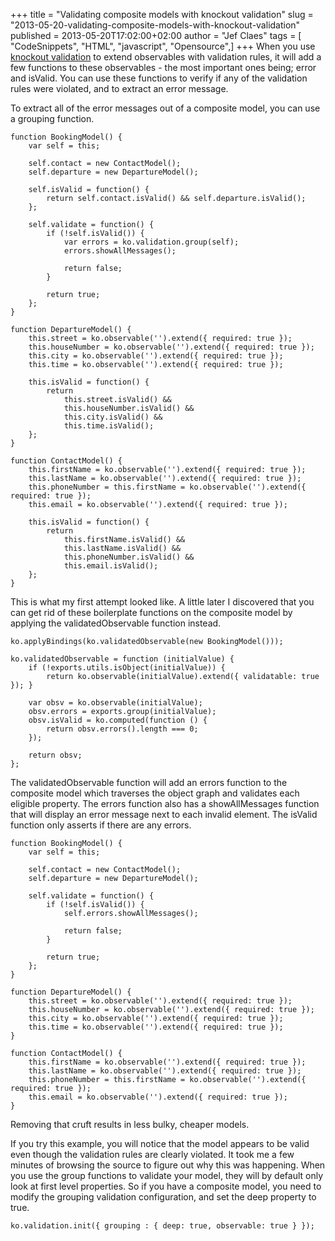 +++
title = "Validating composite models with knockout validation"
slug = "2013-05-20-validating-composite-models-with-knockout-validation"
published = 2013-05-20T17:02:00+02:00
author = "Jef Claes"
tags = [ "CodeSnippets", "HTML", "javascript", "Opensource",]
+++
When you use [knockout
validation](https://github.com/Knockout-Contrib/Knockout-Validation) to
extend observables with validation rules, it will add a few functions to
these observables - the most important ones being; error and isValid.
You can use these functions to verify if any of the validation rules
were violated, and to extract an error message.  
  
To extract all of the error messages out of a composite model, you can
use a grouping function.

    function BookingModel() {      
        var self = this;
       
        self.contact = new ContactModel();
        self.departure = new DepartureModel();
       
        self.isValid = function() {
            return self.contact.isValid() && self.departure.isValid();
        };
       
        self.validate = function() {                           
            if (!self.isValid()) {
                var errors = ko.validation.group(self);                           
                errors.showAllMessages();
            
                return false;          
            }

            return true;
        };                    
    }

    function DepartureModel() {
        this.street = ko.observable('').extend({ required: true });
        this.houseNumber = ko.observable('').extend({ required: true });
        this.city = ko.observable('').extend({ required: true });
        this.time = ko.observable('').extend({ required: true });            
        
        this.isValid = function() {
            return 
                this.street.isValid() &&
                this.houseNumber.isValid() &&
                this.city.isValid() &&
                this.time.isValid();                
        };
    }

    function ContactModel() {
        this.firstName = ko.observable('').extend({ required: true });
        this.lastName = ko.observable('').extend({ required: true });
        this.phoneNumber = this.firstName = ko.observable('').extend({ required: true });
        this.email = ko.observable('').extend({ required: true });   

        this.isValid = function() {
            return 
                this.firstName.isValid() &&
                this.lastName.isValid() &&
                this.phoneNumber.isValid() &&
                this.email.isValid();                
        };    
    }

This is what my first attempt looked like. A little later I discovered
that you can get rid of these boilerplate functions on the composite
model by applying the validatedObservable function instead.

    ko.applyBindings(ko.validatedObservable(new BookingModel()));

    ko.validatedObservable = function (initialValue) {
        if (!exports.utils.isObject(initialValue)) { 
            return ko.observable(initialValue).extend({ validatable: true }); }

        var obsv = ko.observable(initialValue);
        obsv.errors = exports.group(initialValue);
        obsv.isValid = ko.computed(function () {
            return obsv.errors().length === 0;
        });

        return obsv;
    };

The validatedObservable function will add an errors function to the
composite model which traverses the object graph and validates each
eligible property. The errors function also has a showAllMessages
function that will display an error message next to each invalid
element. The isValid function only asserts if there are any errors.

    function BookingModel() {      
        var self = this;
        
        self.contact = new ContactModel();
        self.departure = new DepartureModel();

        self.validate = function() {                           
            if (!self.isValid()) {                                         
                self.errors.showAllMessages();
            
                return false;          
            }

            return true;
        };             
    }   

    function DepartureModel() {
        this.street = ko.observable('').extend({ required: true });
        this.houseNumber = ko.observable('').extend({ required: true });
        this.city = ko.observable('').extend({ required: true });
        this.time = ko.observable('').extend({ required: true });            
    }

    function ContactModel() {
        this.firstName = ko.observable('').extend({ required: true });
        this.lastName = ko.observable('').extend({ required: true });
        this.phoneNumber = this.firstName = ko.observable('').extend({ required: true });
        this.email = ko.observable('').extend({ required: true });        
    }

  
Removing that cruft results in less bulky, cheaper models.  
  
If you try this example, you will notice that the model appears to be
valid even though the validation rules are clearly violated. It took me
a few minutes of browsing the source to figure out why this was
happening. When you use the group functions to validate your model, they
will by default only look at first level properties. So if you have a
composite model, you need to modify the grouping validation
configuration, and set the deep property to true.

    ko.validation.init({ grouping : { deep: true, observable: true } });
